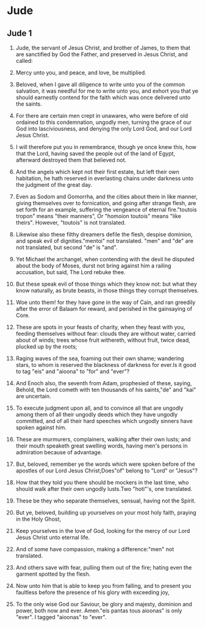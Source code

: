 # Jude

## Jude 1

1. Jude, the servant of Jesus Christ, and brother of James, to them that are sanctified by God the Father, and preserved in Jesus Christ, and called:

2. Mercy unto you, and peace, and love, be multiplied.

3. Beloved, when I gave all diligence to write unto you of the common salvation, it was needful for me to write unto you, and exhort you that ye should earnestly contend for the faith which was once delivered unto the saints.

4. For there are certain men crept in unawares, who were before of old ordained to this condemnation, ungodly men, turning the grace of our God into lasciviousness, and denying the only Lord God, and our Lord Jesus Christ.

5. I will therefore put you in remembrance, though ye once knew this, how that the Lord, having saved the people out of the land of Egypt, afterward destroyed them that believed not.

6. And the angels which kept not their first estate, but left their own habitation, he hath reserved in everlasting chains under darkness unto the judgment of the great day.

7. Even as Sodom and Gomorrha, and the cities about them in like manner, giving themselves over to fornication, and going after strange flesh, are set forth for an example, suffering the vengeance of eternal fire."toutois tropon" means "their manners", Or "homoion toutois" means "like theirs". However, "toutois" is not translated.

8. Likewise also these filthy dreamers defile the flesh, despise dominion, and speak evil of dignities."mentoi" not translated. "men" and "de" are not translated, but second "de" is "and".

9. Yet Michael the archangel, when contending with the devil he disputed about the body of Moses, durst not bring against him a railing accusation, but said, The Lord rebuke thee.

10. But these speak evil of those things which they know not: but what they know naturally, as brute beasts, in those things they corrupt themselves.

11. Woe unto them! for they have gone in the way of Cain, and ran greedily after the error of Balaam for reward, and perished in the gainsaying of Core.

12. These are spots in your feasts of charity, when they feast with you, feeding themselves without fear: clouds they are without water, carried about of winds; trees whose fruit withereth, without fruit, twice dead, plucked up by the roots;

13. Raging waves of the sea, foaming out their own shame; wandering stars, to whom is reserved the blackness of darkness for ever.Is it good to tag "eis" and "aioona" to "for" and "ever"?

14. And Enoch also, the seventh from Adam, prophesied of these, saying, Behold, the Lord cometh with ten thousands of his saints,"de" and "kai" are uncertain.

15. To execute judgment upon all, and to convince all that are ungodly among them of all their ungodly deeds which they have ungodly committed, and of all their hard speeches which ungodly sinners have spoken against him.

16. These are murmurers, complainers, walking after their own lusts; and their mouth speaketh great swelling words, having men's persons in admiration because of advantage.

17. But, beloved, remember ye the words which were spoken before of the apostles of our Lord Jesus Christ;Does"of" belong to "Lord" or "Jesus"?

18. How that they told you there should be mockers in the last time, who should walk after their own ungodly lusts.Two "hoti"'s, one translated.

19. These be they who separate themselves, sensual, having not the Spirit.

20. But ye, beloved, building up yourselves on your most holy faith, praying in the Holy Ghost,

21. Keep yourselves in the love of God, looking for the mercy of our Lord Jesus Christ unto eternal life.

22. And of some have compassion, making a difference:"men" not translated.

23. And others save with fear, pulling them out of the fire; hating even the garment spotted by the flesh.

24. Now unto him that is able to keep you from falling, and to present you faultless before the presence of his glory with exceeding joy,

25. To the only wise God our Saviour, be glory and majesty, dominion and power, both now and ever. Amen."eis pantas tous aioonas" is only "ever". I tagged "aioonas" to "ever".  